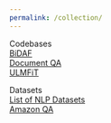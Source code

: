 ```yaml
---
permalink: /collection/
---
```

Codebases  
[BiDAF](https://github.com/allenai/bi-att-flow)  
[Document QA](https://github.com/allenai/document-qa)  
[ULMFiT](https://github.com/fastai/fastai)  
  
Datasets  
[List of NLP Datasets](https://machinelearningmastery.com/datasets-natural-language-processing/)  
[Amazon QA](http://jmcauley.ucsd.edu/data/amazon/qa/)  


